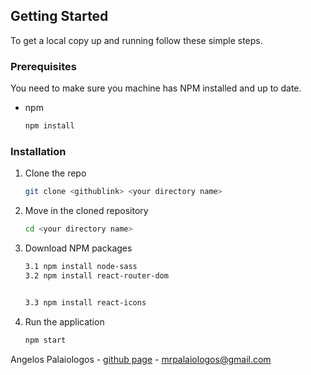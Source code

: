## Getting Started

To get a local copy up and running follow these simple steps.

### Prerequisites

You need to make sure you machine has NPM installed and up to date.

- npm
  ```sh
  npm install
  ```

### Installation

1. Clone the repo
   ```sh
   git clone <githublink> <your directory name>
   ```
2. Move in the cloned repository
   ```sh
   cd <your directory name>
   ```
3. Download NPM packages

   ```sh
   3.1 npm install node-sass
   3.2 npm install react-router-dom


   3.3 npm install react-icons
   ```

4. Run the application
   ```sh
   npm start
   ```

Angelos Palaiologos - [github page](https://github.com/AngelosPa) - mrpalaiologos@gmail.com
